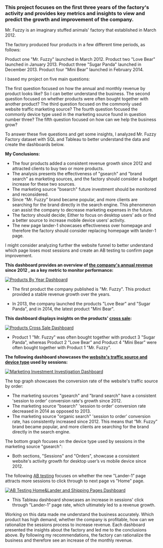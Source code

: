 ### This project focuses on the first three years of the factory's activity and provides key metrics and insights to view and predict the growth and improvement of the company.


Mr. Fuzzy is an imaginary stuffed animals' factory that established in March 2012.

The factory produced four products in a few different time periods, as follows: 

Product one "Mr. Fuzzy" launched in March 2012.
Product two "Love Bear" launched in January 2013.
Product three "Sugar Panda" launched in December 2013.
Product four "Mini Bear" launched in February 2014.

I based my project on five main questions:

The first question focused on how the annual and monthly revenue by product looks like? So I can better understand the business.
The second question focused on whether products were often bought together with another product?
The third question focused on the commonly used website traffic marketing source?
The fourth question focused the commonly device type used in the marketing source found in question number three?
The fifth question focused on how can we help the business grow?

To answer these five questions and get some insights, I analyzed Mr. Fuzzy Factory dataset with SQL and Tableau to better understand the data and create the dashboards below.



**My Conclusions:**

- The four products added a consistent revenue growth since 2012 and attracted clients to buy two or more products.
- The analysis presents the effectiveness of "gsearch" and "brand search" as marketing sources, and the factory should consider a budget increase for these two sources.
- The marketing source "bsearch" future investment should be monitored and reconsidered.
- Since “Mr. Fuzzy” brand became popular, and more clients are searching for the brand directly in the search engine. This phenomenon can assist the company to decrease marketing expenses in the future.
- The factory should decide; Either to focus on desktop users’ ads or find a better source to increase mobile device users’ activity.
- The new page lander-1 showcases effectiveness over homepage and therefore the factory should consider replacing homepage with lander-1 page.


I might consider analyzing further the website funnel to better understand which page loses most sessions and create an AB testing to confirm page improvement.



**This dashboard provides an overview of [the company's annual revenue](https://public.tableau.com/app/profile/serach.mayerfeld/viz/ProductsDashboardbyYear/ProductsByYearDashboard?publish=yes) since 2012 , as a key metric to monitor performance:**


<div class='tableauPlaceholder' id='viz1705854898250' style='position: relative'><noscript><a href='#'><img alt='Products By Year Dashboard ' src='https:&#47;&#47;public.tableau.com&#47;static&#47;images&#47;Pr&#47;ProductsDashboardbyYear&#47;ProductsByYearDashboard&#47;1_rss.png' style='border: none' /></a></noscript><object class='tableauViz'  style='display:none;'><param name='host_url' value='https%3A%2F%2Fpublic.tableau.com%2F' /> <param name='embed_code_version' value='3' /> <param name='site_root' value='' /><param name='name' value='ProductsDashboardbyYear&#47;ProductsByYearDashboard' /><param name='tabs' value='no' /><param name='toolbar' value='yes' /><param name='static_image' value='https:&#47;&#47;public.tableau.com&#47;static&#47;images&#47;Pr&#47;ProductsDashboardbyYear&#47;ProductsByYearDashboard&#47;1.png' /> <param name='animate_transition' value='yes' /><param name='display_static_image' value='yes' /><param name='display_spinner' value='yes' /><param name='display_overlay' value='yes' /><param name='display_count' value='yes' /><param name='language' value='en-US' /><param name='filter' value='publish=yes' /></object></div>




- The first product the company published is "Mr. Fuzzy". This product provided a stable revenue growth over the years.
 
- In 2013, the company launched the products "Love Bear" and "Sugar Panda", and in 2014, the latest product "Mini Bear".


**This dashboard displays insights on the products' [cross sale](https://public.tableau.com/app/profile/serach.mayerfeld/viz/ProductsCrossSaleDashboard/ProductsCrossSaleDashboard?publish=yes):**


<div class='tableauPlaceholder' id='viz1705855289390' style='position: relative'><noscript><a href='#'><img alt='Products Cross Sale Dashboard ' src='https:&#47;&#47;public.tableau.com&#47;static&#47;images&#47;Pr&#47;ProductsCrossSaleDashboard&#47;ProductsCrossSaleDashboard&#47;1_rss.png' style='border: none' /></a></noscript><object class='tableauViz'  style='display:none;'><param name='host_url' value='https%3A%2F%2Fpublic.tableau.com%2F' /> <param name='embed_code_version' value='3' /> <param name='site_root' value='' /><param name='name' value='ProductsCrossSaleDashboard&#47;ProductsCrossSaleDashboard' /><param name='tabs' value='no' /><param name='toolbar' value='yes' /><param name='static_image' value='https:&#47;&#47;public.tableau.com&#47;static&#47;images&#47;Pr&#47;ProductsCrossSaleDashboard&#47;ProductsCrossSaleDashboard&#47;1.png' /> <param name='animate_transition' value='yes' /><param name='display_static_image' value='yes' /><param name='display_spinner' value='yes' /><param name='display_overlay' value='yes' /><param name='display_count' value='yes' /><param name='language' value='en-US' /><param name='filter' value='publish=yes' /></object></div>




- Product 1 "Mr. Fuzzy" was often bought together with product 3 "Sugar Panda", whereas Product 2 "Love Bear" and Product 4 "Mini Bear" were often bought together with Product 1 "Mr. Fuzzy".

  
**The following dashboard showcases the [website's traffic source and device type](https://public.tableau.com/app/profile/serach.mayerfeld/viz/ChannelSourceandDeviceTypeDashboard/MarketingInvestmentInvestigationDashboard?publish=yes) used by sessions:**


<div class='tableauPlaceholder' id='viz1705855328761' style='position: relative'><noscript><a href='#'><img alt='Marketing Investment Investigation Dashboard ' src='https:&#47;&#47;public.tableau.com&#47;static&#47;images&#47;Ch&#47;ChannelSourceandDeviceTypeDashboard&#47;MarketingInvestmentInvestigationDashboard&#47;1_rss.png' style='border: none' /></a></noscript><object class='tableauViz'  style='display:none;'><param name='host_url' value='https%3A%2F%2Fpublic.tableau.com%2F' /> <param name='embed_code_version' value='3' /> <param name='site_root' value='' /><param name='name' value='ChannelSourceandDeviceTypeDashboard&#47;MarketingInvestmentInvestigationDashboard' /><param name='tabs' value='no' /><param name='toolbar' value='yes' /><param name='static_image' value='https:&#47;&#47;public.tableau.com&#47;static&#47;images&#47;Ch&#47;ChannelSourceandDeviceTypeDashboard&#47;MarketingInvestmentInvestigationDashboard&#47;1.png' /> <param name='animate_transition' value='yes' /><param name='display_static_image' value='yes' /><param name='display_spinner' value='yes' /><param name='display_overlay' value='yes' /><param name='display_count' value='yes' /><param name='language' value='en-US' /><param name='filter' value='publish=yes' /></object></div>




The top graph showcases the conversion rate of the website's traffic source by order:

- The marketing sources "gsearch" and "brand search" have a consistent 'session to order' conversion rate's growth since 2012. 
-  The marketing source "bsearch" 'session to order' conversion rate decreased in 2014 as opposed to 2013. 
- The marketing source "organic search" 'session to order' conversion rate, has consistently increased since 2012. This means that “Mr. Fuzzy” brand became popular, and more clients are searching for the brand directly in the search engine. 
 
The bottom graph focuses on the device type used by sessions in the marketing source "gsearch":

- Both sections, "Sessions" and "Orders", showcase a consistent website's activity growth for desktop user’s vs mobile device since 2012. 

  
The following [AB testing](https://public.tableau.com/app/profile/serach.mayerfeld/viz/HomeandLanderPagesABTestingDashboard/ABTestingHomeLanderandShippingPagesDashboard?publish=yes) focuses on whether the new "Lander-1” page attracts more sessions to click through to next page vs "Home" page.


<div class='tableauPlaceholder' id='viz1705855346850' style='position: relative'><noscript><a href='#'><img alt='AB Testing Home&amp;Lander and Shipping Pages Dashboard ' src='https:&#47;&#47;public.tableau.com&#47;static&#47;images&#47;Ho&#47;HomeandLanderPagesABTestingDashboard&#47;ABTestingHomeLanderandShippingPagesDashboard&#47;1_rss.png' style='border: none' /></a></noscript><object class='tableauViz'  style='display:none;'><param name='host_url' value='https%3A%2F%2Fpublic.tableau.com%2F' /> <param name='embed_code_version' value='3' /> <param name='site_root' value='' /><param name='name' value='HomeandLanderPagesABTestingDashboard&#47;ABTestingHomeLanderandShippingPagesDashboard' /><param name='tabs' value='no' /><param name='toolbar' value='yes' /><param name='static_image' value='https:&#47;&#47;public.tableau.com&#47;static&#47;images&#47;Ho&#47;HomeandLanderPagesABTestingDashboard&#47;ABTestingHomeLanderandShippingPagesDashboard&#47;1.png' /> <param name='animate_transition' value='yes' /><param name='display_static_image' value='yes' /><param name='display_spinner' value='yes' /><param name='display_overlay' value='yes' /><param name='display_count' value='yes' /><param name='language' value='en-US' /><param name='filter' value='publish=yes' /></object></div>




- This Tableau dashboard showcases an increase in sessions' click through "Lander-1” page rate, which ultimately led to a revenue growth.  

 

 Working on this data made me understand the business accurately. Which product has high demand, whether the company is profitable, how can we rationalize the sessions process to increase revenue. Each dashboard presented the insights about the factory and led me to the conclusions above. By following my recommendations, the factory can rationalize the business and therefore see an increase of the monthly revenue.
